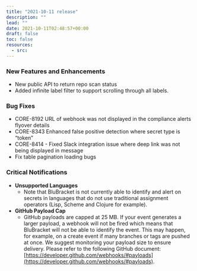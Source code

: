```yaml
---
title: "2021-10-11 release"
description: ""
lead: ""
date: 2021-10-11T02:48:57+00:00
draft: false
toc: false
resources:
  - src:
---
```



### New Features and Enhancements
* New public API to return repo scan status    
* Added infinite label filter to support scrolling through all labels.

### Bug Fixes

* CORE-8192 URL of webhook was not displayed in the compliance alerts flyover details    
* CORE-8343 Enhanced false positive detection where secret type is “token”
* CORE-8414 - Fixed Slack integration issue where deep link was not being displayed in message    
* Fix table pagination loading bugs

### Critical Notifications

* **Unsupported Languages**    
    * Note that BluBracket is not currently able to identify and alert on secrets in languages that do not use traditional assignment operators (Lisp, Scheme and Clojure for example).
* **GitHub Payload Cap**
    * GitHub payloads are capped at 25 MB. If your event generates a larger payload, a webhook will not be fired which means that BluBracket will not be able to identify the event. This may happen, for example, on a create event if many branches or tags are pushed at once. We suggest monitoring your payload size to ensure delivery. Please refer to the following GitHub document: [https://developer.github.com/webhooks/#payloads](https://developer.github.com/webhooks/#payloads).